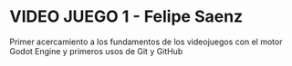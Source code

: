 # VIDEO JUEGO 1 - Felipe Saenz
Primer acercamiento a los fundamentos de los videojuegos con el motor Godot Engine y primeros usos de Git y GitHub
